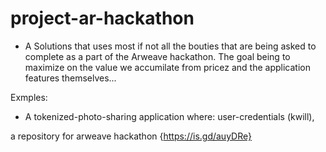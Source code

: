 # project-ar-hackathon

- A Solutions that uses most if not all the bouties that are being asked 
to complete as a part of the Arweave hackathon. The goal being to maximize
on the value we accumilate from pricez and the application features themselves...

Exmples:

- A tokenized-photo-sharing application where: user-credentials (kwill), 

a repository for arweave hackathon {https://is.gd/auyDRe}
